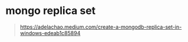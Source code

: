 # mongo replica set
> https://adelachao.medium.com/create-a-mongodb-replica-set-in-windows-edeab1c85894